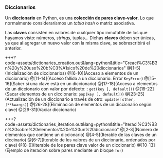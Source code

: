### Diccionarios

Un **diccionario** en Python, es una **colección de pares clave-valor**. Lo que normalmente consideraríamos un _tabla hash_ o matriz asociativa.

Las **claves** consisten en valores de cualquier tipo inmutable de los que hayamos visto: números, _strings_, tuplas... Dichas **claves** deben ser únicas, ya que al agregar un nuevo valor con la misma clave, se sobrescribirá el anterior.

+++?code=assets/dictionaries_creation.out&lang=python&title="Creaci%C3%B3n%20y%20uso%20b%C3%A1sico%20de%20diccionarios"
@[1-5](Inicialización de diccionarios)
@[6-10](Acceso a elementos de un diccionario)
@[11-14](Acceso fallido a un diccionario. Error `KeyError`)
@[15-16](Saber si una clave está en un diccionario)
@[17-18](Acceso a elementos de un diccionario con valor por defecto: : `get(key [, default])`)
@[19-22](Sacar elementos de un diccionario: `pop(key [, default])`)
@[23-25](Actualización de un diccionario a través de otro: `update([other, ]**kwargs)`)
@[26-28](Eliminación de elementos de un diccionario según clave)
@[29-31](Vaciar diccionario)

+++?code=assets/dictionaries_iteration.out&lang=python&title="Iteraci%C3%B3n%20sobre%20elementos%20e%20un%20diccionario"
@[2-3](Número de elementos que contiene un diccionario)
@[4-5](Iterable de las claves de un diccinario)
@[6-7](Iterable de los valores de un diccionario, ordenados por clave)
@[8-9](Iterable de los pares clave valor de un diccionario)
@[10-13](Ejemplo de iteración sobre pares mediante un bloque `for`)
